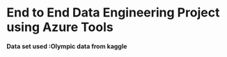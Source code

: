 # End to End Data Engineering Project using Azure Tools
**Data set used :Olympic data from kaggle**

